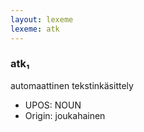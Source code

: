 ```yaml
---
layout: lexeme
lexeme: atk
---
```


###  atk₁

automaattinen tekstinkäsittely
* UPOS:  NOUN
* Origin:  joukahainen

